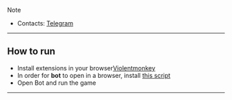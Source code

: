 > [!NOTE]
> - Contacts: [Telegram](https://t.me/traique007)
 

---
## How to run  
- Install extensions in your browser[Violentmonkey](https://chromewebstore.google.com/detail/violentmonkey/jinjaccalgkegednnccohejagnlnfdag?hl=be)
- In order for **bot** to open in a browser, install [this script](https://github.com/traique/telegram/raw/main/web.user.js)
- Open Bot and run the game


---
